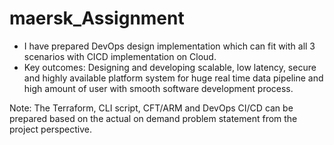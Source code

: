# maersk_Assignment

-	I have prepared DevOps design implementation which can fit with all 3 scenarios with CICD implementation on Cloud.
-	Key outcomes: Designing and developing scalable, low latency, secure and highly available platform system for huge real time data pipeline and high amount of user with smooth software development process.

Note: The Terraform, CLI script, CFT/ARM and DevOps CI/CD can be prepared based on the actual on demand problem statement from the project perspective. 
